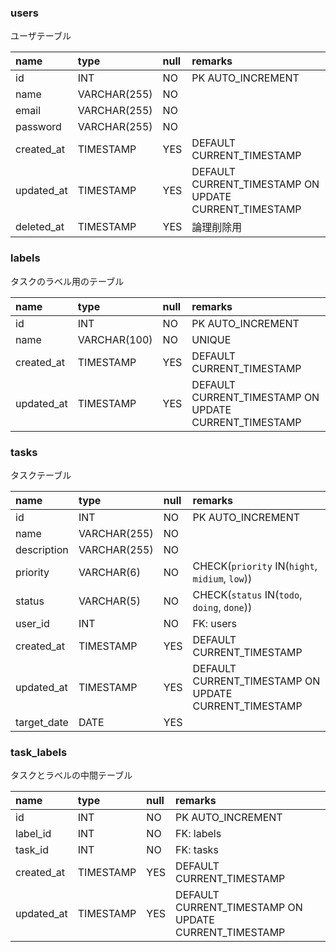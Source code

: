 ### users

ユーザテーブル

| name | type | null | remarks |
|:-----------|:------------|:------|:-------------|
|id|INT|NO|PK AUTO_INCREMENT|
|name|VARCHAR(255)|NO||
|email|VARCHAR(255)|NO||
|password|VARCHAR(255)|NO||
|created_at|TIMESTAMP|YES|DEFAULT CURRENT_TIMESTAMP|
|updated_at|TIMESTAMP|YES|DEFAULT CURRENT_TIMESTAMP ON UPDATE CURRENT_TIMESTAMP|
|deleted_at|TIMESTAMP|YES|論理削除用|

### labels

タスクのラベル用のテーブル

| name | type | null | remarks |
|:-----------|:------------|:------|:-------------|
|id|INT|NO|PK AUTO_INCREMENT|
|name|VARCHAR(100)|NO|UNIQUE|
|created_at|TIMESTAMP|YES|DEFAULT CURRENT_TIMESTAMP|
|updated_at|TIMESTAMP|YES|DEFAULT CURRENT_TIMESTAMP ON UPDATE CURRENT_TIMESTAMP|

### tasks

タスクテーブル

| name | type | null | remarks |
|:-----------|:------------|:------|:-------------|
|id|INT|NO|PK AUTO_INCREMENT|
|name|VARCHAR(255)|NO||
|description|VARCHAR(255)|NO||
|priority|VARCHAR(6)|NO|CHECK(`priority` IN(`hight`, `midium`, `low`))|
|status|VARCHAR(5)|NO|CHECK(`status` IN(`todo`, `doing`, `done`))|
|user_id|INT|NO|FK: users|
|created_at|TIMESTAMP|YES|DEFAULT CURRENT_TIMESTAMP|
|updated_at|TIMESTAMP|YES|DEFAULT CURRENT_TIMESTAMP ON UPDATE CURRENT_TIMESTAMP|
|target_date|DATE|YES||

### task_labels

タスクとラベルの中間テーブル

| name | type | null | remarks |
|:-----------|:------------|:------|:-------------|
|id|INT|NO|PK AUTO_INCREMENT|
|label_id|INT|NO|FK: labels|
|task_id|INT|NO|FK: tasks|
|created_at|TIMESTAMP|YES|DEFAULT CURRENT_TIMESTAMP|
|updated_at|TIMESTAMP|YES|DEFAULT CURRENT_TIMESTAMP ON UPDATE CURRENT_TIMESTAMP|
